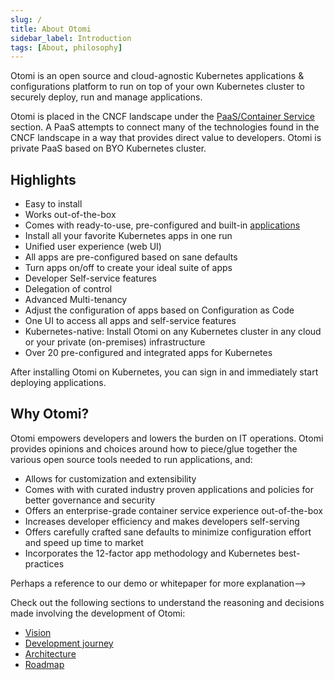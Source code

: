 ```yaml
---
slug: /
title: About Otomi
sidebar_label: Introduction
tags: [About, philosophy]
---
```


Otomi is an open source and cloud-agnostic Kubernetes applications & configurations platform to run on top of your own Kubernetes cluster to securely deploy, run and manage applications.

Otomi is placed in the CNCF landscape under the [PaaS/Container Service](https://landscape.cncf.io/guide#platform--paas-container-service) section. A PaaS attempts to connect many of the technologies found in the CNCF landscape in a way that provides direct value to developers. Otomi is private PaaS based on BYO Kubernetes cluster.

## Highlights

- Easy to install
- Works out-of-the-box
- Comes with ready-to-use, pre-configured and built-in [applications](/#appsuite)
- Install all your favorite Kubernetes apps in one run
- Unified user experience (web UI)
- All apps are pre-configured based on sane defaults
- Turn apps on/off to create your ideal suite of apps
- Developer Self-service features
- Delegation of control
- Advanced Multi-tenancy
- Adjust the configuration of apps based on Configuration as Code
- One UI to access all apps and self-service features
- Kubernetes-native: Install Otomi on any Kubernetes cluster in any cloud or your private (on-premises) infrastructure
- Over 20 pre-configured and integrated apps for Kubernetes

After installing Otomi on Kubernetes, you can sign in and immediately start deploying applications.

## Why Otomi?

<!--Just like you would expect from your favorite Linux distribution. After installing Otomi on Kubernetes, you can log in and immediately start deploying and use all the built-in applications.
Take inspiration from https://rancher.com/why-rancher/rancher-strengthens-kubernetes/
-->

Otomi empowers developers and lowers the burden on IT operations. Otomi provides opinions and choices around how to piece/glue together the various open source tools needed to run applications, and:

- Allows for customization and extensibility
- Comes with with curated industry proven applications and policies for better governance and security
- Offers an enterprise-grade container service experience out-of-the-box
- Increases developer efficiency and makes developers self-serving
- Offers carefully crafted sane defaults to minimize configuration effort and speed up time to market
- Incorporates the 12-factor app methodology and Kubernetes best-practices

<!-->Perhaps a reference to our demo or whitepaper for more explanation-->
<!-- This documentation is intended to provide technical, operational and background information for Otomi. -->

Check out the following sections to understand the reasoning and decisions made involving the development of Otomi:

- [Vision](/about/vision)
- [Development journey](/about/journey)
- [Architecture](/about/architecture)
- [Roadmap](/about/roadmap)

<!---
For developer information please visit the repositories involved:

 [otomi-core](https://github.com/redkubes/otomi-core/): The monorepo containing all the apps and configuration
- [otomi-tasks](https://github.com/redkubes/otomi-tasks/): The tasks used by core to massage apps to adhere to the configuration
- [otomi-clients](https://github.com/redkubes/otomi-clients/): The openapi generator for the clients used by the tasks-->

